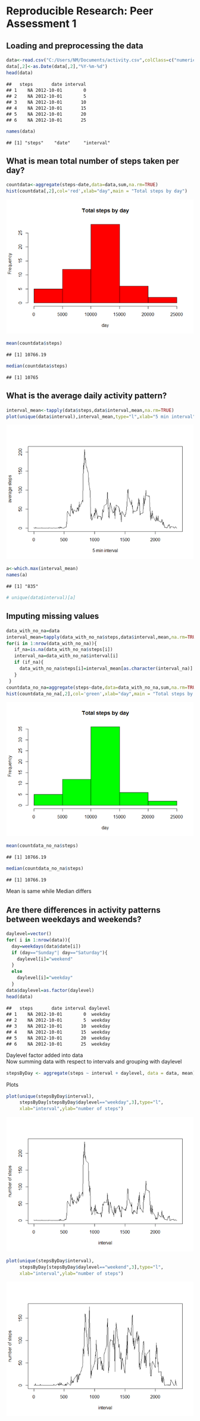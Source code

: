 # Reproducible Research: Peer Assessment 1


## Loading and preprocessing the data

```r
data<-read.csv("C:/Users/NM/Documents/activity.csv",colClass=c("numeric","character",'numeric'))
data[,2]<-as.Date(data[,2],"%Y-%m-%d")
head(data)
```

```
##   steps       date interval
## 1    NA 2012-10-01        0
## 2    NA 2012-10-01        5
## 3    NA 2012-10-01       10
## 4    NA 2012-10-01       15
## 5    NA 2012-10-01       20
## 6    NA 2012-10-01       25
```

```r
names(data)
```

```
## [1] "steps"    "date"     "interval"
```

## What is mean total number of steps taken per day?

```r
countdata<-aggregate(steps~date,data=data,sum,na.rm=TRUE)
hist(countdata[,2],col='red',xlab="day",main = "Total steps by day")
```

![](./PA1_template_files/figure-html/unnamed-chunk-2-1.png) 

```r
mean(countdata$steps)
```

```
## [1] 10766.19
```

```r
median(countdata$steps)
```

```
## [1] 10765
```


## What is the average daily activity pattern?

```r
interval_mean<-tapply(data$steps,data$interval,mean,na.rm=TRUE)
plot(unique(data$interval),interval_mean,type="l",xlab="5 min interval",ylab="average steps")
```

![](./PA1_template_files/figure-html/unnamed-chunk-3-1.png) 

```r
a<-which.max(interval_mean)
names(a)
```

```
## [1] "835"
```

```r
# unique(data$interval)[a]
```

## Imputing missing values

```r
data_with_no_na=data
interval_mean=tapply(data_with_no_na$steps,data$interval,mean,na.rm=TRUE)
for(i in 1:nrow(data_with_no_na)){
   if_na=is.na(data_with_no_na$steps[i])
   interval_na=data_with_no_na$interval[i]
   if (if_na){
     data_with_no_na$steps[i]=interval_mean[as.character(interval_na)]
   }
 }
countdata_no_na=aggregate(steps~date,data=data_with_no_na,sum,na.rm=TRUE)
hist(countdata_no_na[,2],col='green',xlab="day",main = "Total steps by day")
```

![](./PA1_template_files/figure-html/unnamed-chunk-4-1.png) 

```r
mean(countdata_no_na$steps)
```

```
## [1] 10766.19
```

```r
median(countdata_no_na$steps)
```

```
## [1] 10766.19
```
 Mean is same while Median differs

## Are there differences in activity patterns between weekdays and weekends?

```r
daylevel=vector()
for( i in 1:nrow(data)){
  day=weekdays(data$date[i])
  if (day=="Sunday"| day=="Saturday"){
    daylevel[i]="weekend"
  }
  else 
    daylevel[i]="weekday"
  }
data$daylevel=as.factor(daylevel)
head(data)
```

```
##   steps       date interval daylevel
## 1    NA 2012-10-01        0  weekday
## 2    NA 2012-10-01        5  weekday
## 3    NA 2012-10-01       10  weekday
## 4    NA 2012-10-01       15  weekday
## 5    NA 2012-10-01       20  weekday
## 6    NA 2012-10-01       25  weekday
```
Daylevel factor added into data  
Now summing data with respect to intervals and grouping with daylevel

```r
stepsByDay <- aggregate(steps ~ interval + daylevel, data = data, mean)
```
Plots

```r
plot(unique(stepsByDay$interval),
     stepsByDay[stepsByDay$daylevel=="weekday",3],type="l",
     xlab="interval",ylab="number of steps")
```

![](./PA1_template_files/figure-html/unnamed-chunk-7-1.png) 

```r
plot(unique(stepsByDay$interval),
     stepsByDay[stepsByDay$daylevel=="weekend",3],type="l",
     xlab="interval",ylab="number of steps")
```

![](./PA1_template_files/figure-html/unnamed-chunk-7-2.png) 

